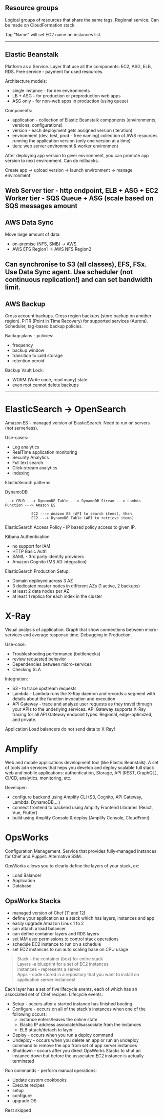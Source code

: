 ## Resource groups
Logical groups of resources that share the same tags. Regional service.
Can be made on CloudFormation stack.

Tag “Name” will set EC2 name on instances list.

---

## Elastic Beanstalk
Platform as a Service. Layer that use all the components: EC2, ASG, ELB, RDS.  Free service - payment for used resources.

Architecture models:
* single instance - for dev environments
* LB + ASG - for production or preproduction web apps
* ASG only - for non-web apps in production (using queue)

Components:
 * application - collection of Elastic Beanstalk components (environments, versions, configurations)
 * version - each deployment gets assigned version (iteration)
 * environment (dev, test, prod - free naming) collection of AWS resources running the application version (only one version at a time)
 * tiers: web server environment & worker environment

After deploying app version to giver environment, you can promote app version to next environment. Can do rollbacks.

Create app -> upload version -> launch environment -> manage environment

Web Server tier - http endpoint, ELB + ASG + EC2
Worker tier - SQS Queue + ASG (scale based on SQS messages amount
---

## AWS Data Sync
Move large amount of data:
*  on-premise (NFS, SMB) -> AWS.
* AWS EFS Region1 -> AWS NFS Region2

Can synchronise to S3 (all classes), EFS, FSx. Use Data Sync agent. Use scheduler (not continuous replication!) and can set bandwidth limit.
---

## AWS Backup
Cross account backups.
Cross region backups (store backup on another region).
PITR (Point in Time Recovery) for supported services (Aurora).
Scheduler, tag-based backup policies.

Backup plans - policies:
* frequency
* backup window
* transition to cold storage
* retention peroid

Backup Vault Lock:
* WORM (Write once, read many) state
* even root cannot delete backups
___



# ElasticSearch -> OpenSearch

Amazon ES - managed version of ElasticSearch. Need to run on servers (not serverless).

Use-cases:
* Log analytics
* RealTime application monitoring
* Security Analytics
* Full text search
* Click-stream analytics
* Indexing

ElasticSearch patterns

DynamoDB
```
---> CRUD ---> DynamoDB Table ---> DynamoDB Stream ---> Lambda Function ---> Amazon ES

            EC2 ---> Amazon ES (API to search items), then
            EC2 ---> DynamoDB Table (API to retrieve items)

```

ElasticSearch Access Policy - IP based policy access to given IP.

Kibana Authentication
* no support for IAM
* HTTP Basic Auth
* SAML - 3rd party identify providers
* Amazon Cognito (MS AD integration)

ElasticSearch Production Setup:
* Domain deployed across 3 AZ
* 3 dedicated master nodes in different AZs (1 active, 2 backups)
* at least 2 data nodes per AZ
* at least 1 replica for each index in the cluster

# X-Ray

Visual analysis of application. Graph that show connections between micro-services and average response time. Debugging in Production.

Use-case:
* Troubleshooting performance (bottlenecks)
* review requested behavior
* Dependencies between micro-services
* Checking SLA

Integration:
* S3 - to trace upstream requests
* Lambda - Lambda runs the X-Ray daemon and records a segment with details about the function invocation and execution
* API Gateway - trace and analyze user requests as they travel through your APIs to the underlying services. API Gateway supports X-Ray tracing for all API Gateway endpoint types: Regional, edge-optimized, and private.

Application Load balancers do not send data to X-Ray!

# Amplify

Web and mobile applications development tool (like Elastic Beanstalk).
A set of tools adn services that heps you develop and deploy scalable full stack web and mobile applications: authentication, Storage, API (REST, GraphQL), CI/CD, analytics, monitoring, etc.

Developer:
* configure backend using Amplify CLI (S3, Cognito, API Gateway, Lambda, DynamoDB,...)
* connect frontend to backend using Amplify Frontend Libraries (React, Vue, Flutter)
* build using Amplify Console & deploy (Amplify Console, CloudFront)

# OpsWorks
Configuration Management. Service that provides fully-managed instances for Chef and Puppet. Alternative SSM.

OpsWorks allows you to clearly define the layers of your stack, ex:
* Load Balancer
* Application
* Database

## OpsWorks Stacks
* managed version of Chef (11 and 12)
* define your application as a stack which has layers, instances and app
* easily upgrade Amazon Linux 1 to 2
* can attach a load balancer
* can define container layers and RDS layers
* set IAM user permissions to control stack operations
* schedule EC2 instance to run on a schedule
* set EC2 instances to run auto scaling base on CPU usage

>Stack - the container (box) for entire stack\
>Layers -a blueprint for a set of EC2 instances\
>Instances - represents a server\
>Apps - code stored in a repository that you want to install on application server instances\

Each layer has a set of five lifecycle events, each of which has an associated set of Chef recipes.
Lifecycle events:
* Setup - occurs after a started instance has finished booting
* Configure - occurs on all of the stack's instances when one of the following occurs:
    * instance enters/leaves the online state
    * Elastic IP address associate/disassociate from the instances
    * ELB attach/detach to layer
* Deploy - occurs when you run a deploy command
* Undeploy - occurs when you delete an app or run an undeploy command to remove the app from set of app server instances
* Shutdown - occurs after you direct OpsWorks Stacks to shut an instance down but before the associated EC2 instance is actually terminated

Run commands - perform manual operations:
* Update custom cookbooks
* Execute recipes
* setup
* configure
* upgrade OS

Rest skipped